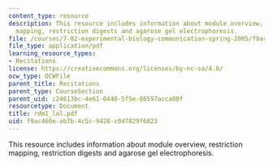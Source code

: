 ```yaml
---
content_type: resource
description: This resource includes information about module overview, restriction
  mapping, restriction digests and agarose gel electrophoresis.
file: /courses/7-02-experimental-biology-communication-spring-2005/f9ac460eab7b4c5c9428c0d7829f6823_rdm1_lal.pdf
file_type: application/pdf
learning_resource_types:
- Recitations
license: https://creativecommons.org/licenses/by-nc-sa/4.0/
ocw_type: OCWFile
parent_title: Recitations
parent_type: CourseSection
parent_uid: c24613bc-4e61-0440-5f5e-86597acca00f
resourcetype: Document
title: rdm1_lal.pdf
uid: f9ac460e-ab7b-4c5c-9428-c0d7829f6823
---
```

This resource includes information about module overview, restriction mapping, restriction digests and agarose gel electrophoresis.